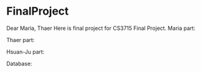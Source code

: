 # FinalProject
Dear Maria, Thaer
Here is final project for CS3715 Final Project.
Maria part:

Thaer part:

Hsuan-Ju part:

Database:

